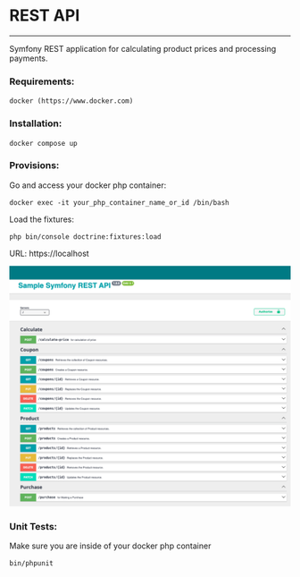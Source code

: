 #  REST API
***
Symfony REST application for calculating product prices and processing payments.

### Requirements:
```
docker (https://www.docker.com)
```
### Installation:
```
docker compose up
```

### Provisions:
Go and access your docker php container:
```
docker exec -it your_php_container_name_or_id /bin/bash
```

Load the fixtures:
```
php bin/console doctrine:fixtures:load
```

URL: https://localhost

<img src="swg.png"/>

### Unit Tests:
Make sure you are inside of your docker php container
```
bin/phpunit
```
